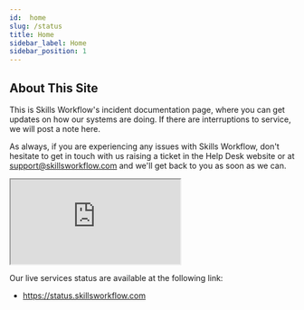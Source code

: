 ```yaml
---
id:  home
slug: /status
title: Home
sidebar_label: Home
sidebar_position: 1
---
```


## About This Site
This is Skills Workflow's incident documentation page, where you can get updates on how our systems are doing. If there are interruptions to service, we will post a note here.

As always, if you are experiencing any issues with Skills Workflow, don't hesitate to get in touch with us raising a ticket in the Help Desk website or at support@skillsworkflow.com and we'll get back to you as soon as we can.

<iframe src="https://status.skillsworkflow.com"></iframe>

Our live services status are available at the following link:
- https://status.skillsworkflow.com

